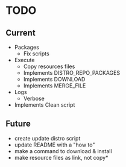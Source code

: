# TODO

## Current
* Packages
    - Fix scripts
* Execute
    - Copy resources files
    - Implements DISTRO_REPO_PACKAGES
    - Implements DOWNLOAD
    - Implements MERGE_FILE
* Logs
    - Verbose
* Implements Clean script

## Future
* create update distro script
* update README with a "how to"
* make a command to download & install
* make resource files as link, not copy*
